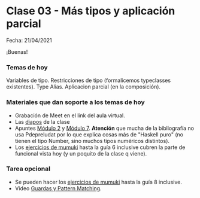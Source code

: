 # Clase 03 - Más tipos y aplicación parcial

Fecha: 21/04/2021

¡Buenas!

### Temas de hoy
Variables de tipo. Restricciones de tipo (formalicemos typeclasses existentes). Type Alias. Aplicacion parcial (en la composición).  

### Materiales que dan soporte a los temas de hoy

* Grabación de Meet en el link del aula virtual.
* Las [diapos](https://docs.google.com/presentation/d/1P_oLC9hDIPfwZ8mpEnxBrneTGWYwsODZCUt7_-MNbI8/edit?usp=sharing) de la clase
* Apuntes [Módulo 2](https://docs.google.com/document/d/1n7TPE2qRpFSnj95lIZFD-q7Ko_DT9XZLH9_kEkNClrU/edit) y [Módulo 7](https://docs.google.com/document/d/1q2o2zCBU2LOfJs3nWG7-r6SaFHCIU5c0M4CJNmqOIO0/edit). **Atención** que mucha de la bibliografía no usa Pdepreludat por lo que explica cosas más de "Haskell puro" (no tienen el tipo Number, sino muchos tipos numéricos distintos).
* Los [ejercicios de mumuki](https://mumuki.io/pdep-utn/chapters/435-programacion-funcional) hasta la guía 6 inclusive cubren la parte de funcional vista hoy (y un poquito de la clase q viene). 

### Tarea opcional

* Se pueden hacer los [ejercicios de mumuki](https://mumuki.io/pdep-utn/chapters/435-programacion-funcional) hasta la guía 8 inclusive.
* Video  [Guardas y Pattern Matching](https://www.youtube.com/watch?v=TIo7c4hWZi0).   